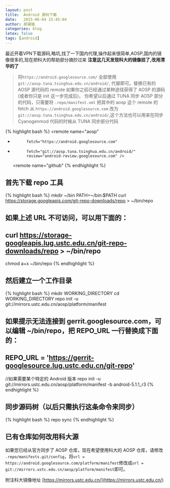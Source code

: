 ```yaml
---
layout: post
title:  Android 源码下载
date:   2015-06-04 15:45:04
author: 郝锡强
categories: blog
letex: false
tags: [android]
---
```

最近开着VPN下载源码,略坑,找了一下国内代理,操作起来很简单,AOSP,国内的镜像很多的,现在把科大的帮助部分摘抄过来
**注意这几天发现科大的镜像挂了,改用清华的了**
<!-- more -->

> 将`https://android.googlesource.com/` 全部使用`git://aosp.tuna.tsinghua.edu.cn/android/`, 代替即可。替换已有的 AOSP 源代码的 remote
如果你之前已经通过某种途径获得了 AOSP 的源码(或者你只是 init 这一步完成后)， 你希望以后通过 TUNA 同步 AOSP 部分的代码，只需要将 `.repo/manifest.xml` 把其中的 aosp 这个 remote 的 fetch 从 `https://android.googlesource.com` 改为 `git://aosp.tuna.tsinghua.edu.cn/android/`,这个方法也可以用来在同步 Cyanogenmod 代码的时候从 TUNA 同步部分代码

{% highlight bash %}
<manifest>
   <remote  name="aosp"
-           fetch="https://android.googlesource.com"
+           fetch="git://aosp.tuna.tsinghua.edu.cn/android/"
            review="android-review.googlesource.com" />

   <remote  name="github"
{% endhighlight %}

## 首先下载 repo 工具
{% highlight bash %}
mkdir ~/bin
PATH=~/bin:$PATH
curl https://storage.googleapis.com/git-repo-downloads/repo > ~/bin/repo
## 如果上述 URL 不可访问，可以用下面的：
## curl https://storage-googleapis.lug.ustc.edu.cn/git-repo-downloads/repo > ~/bin/repo
chmod a+x ~/bin/repo
{% endhighlight %}

## 然后建立一个工作目录
{% highlight bash %}
mkdir WORKING_DIRECTORY
cd WORKING_DIRECTORY
repo init -u git://mirrors.ustc.edu.cn/aosp/platform/manifest
## 如果提示无法连接到 gerrit.googlesource.com，可以编辑 ~/bin/repo，把 REPO_URL 一行替换成下面的：
## REPO_URL = 'https://gerrit-googlesource.lug.ustc.edu.cn/git-repo'
//如果需要某个特定的 Android 版本
repo init -u git://mirrors.ustc.edu.cn/aosp/platform/manifest -b android-5.1.1_r3
{% endhighlight %}

## 同步源码树（以后只需执行这条命令来同步）
{% highlight bash %}
repo sync
{% endhighlight %}

## 已有仓库如何改用科大源
如果您已经从官方同步了 AOSP 仓库，现在希望使用科大的 AOSP 仓库，请修改 `.repo/manifests.git/config`，将`url = https://android.googlesource.com/platform/manifest`修改成`url = git://mirrors.ustc.edu.cn/aosp/platform/manifest`即可。

附注科大镜像地址
[https://mirrors.ustc.edu.cn/](https://mirrors.ustc.edu.cn/)
